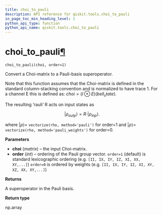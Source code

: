 ```yaml
---
title: choi_to_pauli
description: API reference for qiskit.tools.choi_to_pauli
in_page_toc_min_heading_level: 1
python_api_type: function
python_api_name: qiskit.tools.choi_to_pauli
---
```


# choi\_to\_pauli[¶](#choi-to-pauli "Permalink to this headline")

<span id="qiskit.tools.choi_to_pauli" />

`choi_to_pauli(choi, order=1)`

Convert a Choi-matrix to a Pauli-basis superoperator.

Note that this function assumes that the Choi-matrix is defined in the standard column-stacking convention and is normalized to have trace 1. For a channel E this is defined as: $choi = (I \otimes E)(bell_state)$.

The resulting ‘rauli’ R acts on input states as

$$
|{\rho_{out}}_p\rangle = R \cdot |{\rho_{in}}_p\rangle.
$$

where $|{\rho}\rangle =$ `vectorize(rho, method='pauli')` for order=1 and $|{\rho}\rangle =$ `vectorize(rho, method='pauli_weights')` for order=0.

**Parameters**

*   **choi** (*matrix*) – the input Choi-matrix.
*   **order** (*int*) – ordering of the Pauli group vector. `order=1` (default) is standard lexicographic ordering (e.g. `[II, IX, IY, IZ, XI, XX, XY,...]`) `order=0` is ordered by weights (e.g. `[II, IX, IY, IZ, XI, XY, XZ, XX, XY,...]`)

**Returns**

A superoperator in the Pauli basis.

**Return type**

np.array

